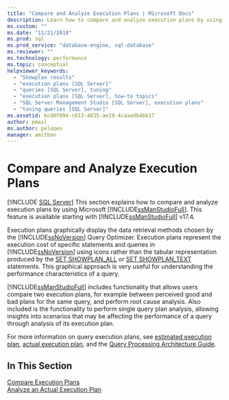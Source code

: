 ```yaml
---
title: "Compare and Analyze Execution Plans | Microsoft Docs"
description: Learn how to compare and analyze execution plans by using SQL Server Management Studio. Execution plans display data retrieval methods of the Query Optimizer.
ms.custom: ""
ms.date: "11/21/2018"
ms.prod: sql
ms.prod_service: "database-engine, sql-database"
ms.reviewer: ""
ms.technology: performance
ms.topic: conceptual
helpviewer_keywords: 
  - "Showplan results"
  - "execution plans [SQL Server]"
  - "queries [SQL Server], tuning"
  - "execution plans [SQL Server], how-to topics"
  - "SQL Server Management Studio [SQL Server], execution plans"
  - "tuning queries [SQL Server]"
ms.assetid: bcd6f094-c613-4835-ae19-4caaadb4bb17
author: pmasl
ms.author: pelopes
manager: amitban
---
```

# Compare and Analyze Execution Plans
 [!INCLUDE [SQL Server](../../includes/applies-to-version/sqlserver.md)]
This section explains how to compare and analyze execution plans by using Microsoft [!INCLUDE[ssManStudioFull](../../includes/ssmanstudiofull-md.md)]. This feature is available starting with [!INCLUDE[ssManStudioFull](../../includes/ssmanstudiofull-md.md)] v17.4.  
  
Execution plans graphically display the data retrieval methods chosen by the [!INCLUDE[ssNoVersion](../../includes/ssnoversion-md.md)] Query Optimizer. Execution plans represent the execution cost of specific statements and queries in [!INCLUDE[ssNoVersion](../../includes/ssnoversion-md.md)] using icons rather than the tabular representation produced by the [SET SHOWPLAN_ALL](../../t-sql/statements/set-showplan-all-transact-sql.md) or [SET SHOWPLAN_TEXT](../../t-sql/statements/set-showplan-text-transact-sql.md) statements. This graphical approach is very useful for understanding the performance characteristics of a query. 

[!INCLUDE[ssManStudioFull](../../includes/ssmanstudiofull-md.md)] includes functionality that allows users compare two execution plans, for example between perceived good and bad plans for the same query, and perform root cause analysis. Also included is the functionality to perform single query plan analysis, allowing insights into scenarios that may be affecting the performance of a query through analysis of its execution plan.

For more information on query execution plans, see [estimated execution plan](../../relational-databases/performance/display-the-estimated-execution-plan.md), [actual execution plan](../../relational-databases/performance/display-an-actual-execution-plan.md), and the [Query Processing Architecture Guide](../../relational-databases/query-processing-architecture-guide.md).
  
## In This Section  
[Compare Execution Plans](../../relational-databases/performance/display-the-estimated-execution-plan.md)     
[Analyze an Actual Execution Plan](../../relational-databases/performance/display-an-actual-execution-plan.md)      
  
